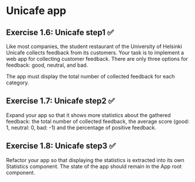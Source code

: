 # Unicafe app

## Exercise 1.6: Unicafe step1 ✅

Like most companies, the student restaurant of the University of Helsinki Unicafe collects feedback from its customers. Your task is to implement a web app for collecting customer feedback. There are only three options for feedback: good, neutral, and bad.

The app must display the total number of collected feedback for each category.

## Exercise 1.7: Unicafe step2 ✅

Expand your app so that it shows more statistics about the gathered feedback: the total number of collected feedback, the average score (good: 1, neutral: 0, bad: -1) and the percentage of positive feedback.

## Exercise 1.8: Unicafe step3 ✅

Refactor your app so that displaying the statistics is extracted into its own Statistics component. The state of the app should remain in the App root component.
